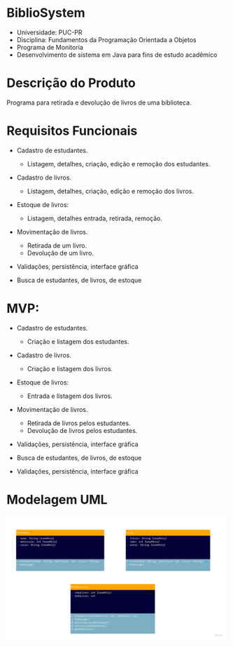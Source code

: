 # BiblioSystem

- Universidade: PUC-PR
- Disciplina: Fundamentos da Programação Orientada a Objetos
- Programa de Monitoria
- Desenvolvimento de sistema em Java para fins de estudo acadêmico

# Descrição do Produto

Programa para retirada e devolução de livros de uma biblioteca.


# Requisitos Funcionais

- Cadastro de estudantes. 
  - Listagem, detalhes, criação, edição e remoção dos estudantes. 

- Cadastro de livros. 
  - Listagem, detalhes, criação, edição e remoção dos livros. 

- Estoque de livros: 
  - Listagem, detalhes entrada, retirada, remoção. 

- Movimentação de livros. 
  - Retirada de um livro. 
  - Devolução de um livro.

- Validações, persistência, interface gráfica 

- Busca de estudantes, de livros, de estoque 


# MVP: 

- Cadastro de estudantes. 
  - Criação e listagem dos estudantes. 
  
- Cadastro de livros. 
  - Criação e listagem dos livros. 
  
- Estoque de livros: 
  - Entrada e listagem dos livros. 
  
- Movimentação de livros. 
  - Retirada de livros pelos estudantes. 
  - Devolução de livros pelos estudantes. 
  
- Validações, persistência, interface gráfica 
- Busca de estudantes, de livros, de estoque 
- Validações, persistência, interface gráfica 

# Modelagem UML
![Modelagem UML](docs/Modelagem-UML-BiblioSystem.jpg)
